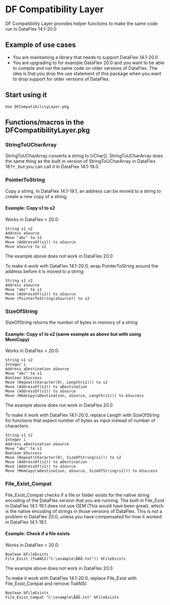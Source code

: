 # DF Compatibility Layer

DF Compatibility Layer provides helper functions to make the same code run in DataFlex 14.1-20.0

## Example of use cases

-   You are maintaining a library that needs to support DataFlex 14.1-20.0
-   You are upgrading to for example DataFlex 20.0 and you want to be able to compile and run the same code on older versions of DataFlex. The idea is that you drop the use statement of this package when you want to drop support for older versions of DataFlex.

## Start using it

```
Use DFCompatibilityLayer.pkg
```

## Functions/macros in the DFCompatibilityLayer.pkg

### StringToUCharArray

StringToUCharArray converts a string to UChar[]. StringToUCharArray does the same thing as the built in version of StringToUCharArray in DataFlex 18.1+, but you can call it in DataFlex 14.1-18.0.

### PointerToString

Copy a string. In DataFlex 14.1-19.1, an address can be moved to a string to create a new copy of a string.

#### Example: Copy s1 to s2

Works in DataFlex < 20.0:

```
String s1 s2
Address aSource
Move "abc" to s1
Move (AddressOf(s1)) to aSource
Move aSource to s2
```

The example above does not work in DataFlex 20.0

To make it work with DataFlex 14.1-20.0, wrap PointerToString around the address before it is moved to a string:

```
String s1 s2
Address aSource
Move "abc" to s1
Move (AddressOf(s1)) to aSource
Move (PointerToString(aSource)) to s2
```

### SizeOfString

SizeOfString returns the number of bytes in memory of a string

#### Example: Copy s1 to s2 (same example as above but with using MemCopy)

Works in DataFlex < 20.0:

```
String s1 s2
Integer i
Address aDestination aSource
Move "abc" to s1
Boolean bSuccess
Move (Repeat(Character(0), Length(s1))) to s2
Move (AddressOf(s2)) to aDestination
Move (AddressOf(s1)) to aSource
Move (MemCopy(aDestination, aSource, Length(s1))) to bSuccess
```

The example above does not work in DataFlex 20.0

To make it work with DataFlex 14.1-20.0, replace Length with SizeOfString for functions that expect number of bytes as input instead of number of characters:

```
String s1 s2
Integer i
Address aDestination aSource
Move "abc" to s1
Boolean bSuccess
Move (Repeat(Character(0), SizeOfString(s1))) to s2
Move (AddressOf(s2)) to aDestination
Move (AddressOf(s1)) to aSource
Move (MemCopy(aDestination, aSource, SizeOfString(s1))) to bSuccess
```

### File_Exist_Compat

File_Exist_Compat checks if a file or folder exists for the native string encoding of the DataFlex version that you are running.
The built in File_Exist in DataFlex 14.1-19.1 does not use OEM (This would have been great), which is the native encoding of strings in those versions of DataFlex. This is not a problem in DataFlex 20.0, unless you have compensated for how it worked in DataFlex 14.1-19.1.

#### Example: Check if a file exists

Works in DataFlex < 20.0:

```
Boolean bFileExists
File_Exist (ToANSI("C:\example\ÅÄÖ.txt")) bFileExists
```

The example above does not work in DataFlex 20.0

To make it work with DataFlex 14.1-20.0, replace File_Exist with File_Exist_Compat and remove ToANSI:

```
Boolean bFileExists
File_Exist_Compat "C:\example\ÅÄÖ.txt" bFileExists
```
